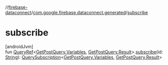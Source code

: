 //[firebase-dataconnect](../../index.md)/[com.google.firebase.dataconnect.generated](index.md)/[subscribe](subscribe.md)

# subscribe

[androidJvm]\
fun [QueryRef](../com.google.firebase.dataconnect/-query-ref/index.md)&lt;[GetPostQuery.Variables](-get-post-query/-variables/index.md), [GetPostQuery.Result](-get-post-query/-result/index.md)&gt;.[subscribe](subscribe.md)(id: [String](https://kotlinlang.org/api/latest/jvm/stdlib/kotlin/-string/index.html)): [QuerySubscription](../com.google.firebase.dataconnect/-query-subscription/index.md)&lt;[GetPostQuery.Variables](-get-post-query/-variables/index.md), [GetPostQuery.Result](-get-post-query/-result/index.md)&gt;
